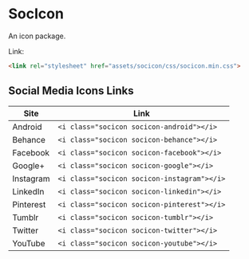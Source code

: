 # SocIcon

An icon package.

Link:
```html
<link rel="stylesheet" href="assets/socicon/css/socicon.min.css">
```

## Social Media Icons Links
| Site | Link |
| --- | --- | 
|Android|`<i class="socicon socicon-android"></i>`|
|Behance|`<i class="socicon socicon-behance"></i>`|
|Facebook|`<i class="socicon socicon-facebook"></i>`|
|Google+|`<i class="socicon socicon-google"></i>`|
|Instagram|`<i class="socicon socicon-instagram"></i>`|
|LinkedIn|`<i class="socicon socicon-linkedin"></i>`|
|Pinterest|`<i class="socicon socicon-pinterest"></i>`|
|Tumblr|`<i class="socicon socicon-tumblr"></i>`|
|Twitter|`<i class="socicon socicon-twitter"></i>`|
|YouTube|`<i class="socicon socicon-youtube"></i>`|

